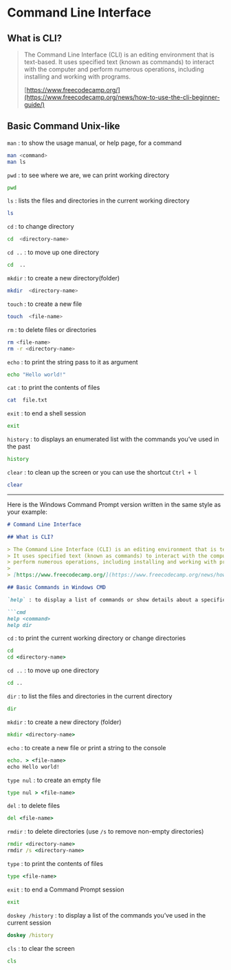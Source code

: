# Command Line Interface

## What is CLI?

> The Command Line Interface (CLI) is an editing environment that is text-based.
> It uses specified text (known as commands) to interact with the computer and
> perform numerous operations, including installing and working with programs.
>
> [https://www.freecodecamp.org/](https://www.freecodecamp.org/news/how-to-use-the-cli-beginner-guide/)

## Basic Command Unix-like

`man` : to show the usage manual, or help page, for a command

```bash
man <command>
man ls
```

`pwd` : to see where we are, we can print working directory

```bash
pwd
```

`ls` : lists the files and directories in the current working directory

```bash
ls
```

`cd` : to change directory

```bash
cd  <directory-name>
```

`cd ..` : to move up one directory

```bash
cd  ..
```

`mkdir` : to create a new directory(folder)

```bash
mkdir  <directory-name>
```

`touch` : to create a new file

```bash
touch  <file-name>
```

`rm` : to delete files or directories

```bash
rm <file-name>
rm -r <directory-name>
```

`echo` : to print the string pass to it as argument

```bash
echo "Hello world!"
```

`cat` : to print the contents of files

```bash
cat  file.txt
```

`exit` : to end a shell session

```bash
exit
```

`history` : to displays an enumerated list with the commands you’ve used in the
past

```bash
history
```

`clear` : to clean up the screen or you can use the shortcut `Ctrl + l`

```bash
clear
```
________________________________________________________________________
Here is the Windows Command Prompt version written in the same style as your example:

```markdown
# Command Line Interface

## What is CLI?

> The Command Line Interface (CLI) is an editing environment that is text-based.
> It uses specified text (known as commands) to interact with the computer and
> perform numerous operations, including installing and working with programs.
>
> [https://www.freecodecamp.org/](https://www.freecodecamp.org/news/how-to-use-the-cli-beginner-guide/)

## Basic Commands in Windows CMD

`help` : to display a list of commands or show details about a specific command

```cmd
help <command>
help dir
```

`cd` : to print the current working directory or change directories

```cmd
cd
cd <directory-name>
```

`cd ..` : to move up one directory

```cmd
cd ..
```

`dir` : to list the files and directories in the current directory

```cmd
dir
```

`mkdir` : to create a new directory (folder)

```cmd
mkdir <directory-name>
```

`echo` : to create a new file or print a string to the console

```cmd
echo. > <file-name>
echo Hello world!
```

`type nul` : to create an empty file

```cmd
type nul > <file-name>
```

`del` : to delete files

```cmd
del <file-name>
```

`rmdir` : to delete directories (use `/s` to remove non-empty directories)

```cmd
rmdir <directory-name>
rmdir /s <directory-name>
```

`type` : to print the contents of files

```cmd
type <file-name>
```

`exit` : to end a Command Prompt session

```cmd
exit
```

`doskey /history` : to display a list of the commands you’ve used in the current session

```cmd
doskey /history
```

`cls` : to clear the screen

```cmd
cls
```
```
